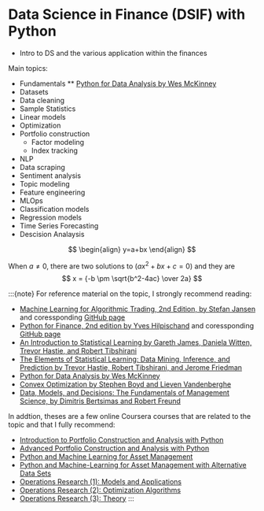 # Data Science in Finance (DSIF) with Python

* Intro to DS and the various application within the finances

Main topics:

* Fundamentals 
** [Python for Data Analysis by Wes McKinney](https://wesmckinney.com/book/)
* Datasets
* Data cleaning
* Sample Statistics
* Linear models
* Optimization
* Portfolio construction
  * Factor modeling
  * Index tracking
* NLP	
* Data scraping
* Sentiment analysis
* Topic modeling 
* Feature engineering
* MLOps
* Classification models
* Regression models
* Time Series Forecasting
* Descision Analaysis

$$
\begin{align}
y=a+bx
\end{align}
$$

When $a \ne 0$, there are two solutions to $(ax^2 + bx + c = 0)$ and they are 
$$ x = {-b \pm \sqrt{b^2-4ac} \over 2a} $$

:::{note}
For reference material on the topic, I strongly recommend reading:
* [Machine Learning for Algorithmic Trading, 2nd Edition, by Stefan Jansen](https://www.amazon.com/Machine-Learning-Algorithmic-Trading-alternative/dp/1839217715) and coressponding [GitHub page](https://github.com/PacktPublishing/Machine-Learning-for-Algorithmic-Trading-Second-Edition)
* [Python for Finance, 2nd edition by Yves Hilpischand](https://www.amazon.com/Python-Finance-Mastering-Data-Driven/dp/1492024333/) and coressponding [GitHub page](https://github.com/yhilpisch/py4fi2nd)
* [An Introduction to Statistical Learning by Gareth James, Daniela Witten, Trevor Hastie, and Robert Tibshirani](https://www.statlearning.com/)
* [The Elements of Statistical Learning: Data Mining, Inference, and Prediction by Trevor Hastie, Robert Tibshirani, and Jerome Friedman](https://hastie.su.domains/ElemStatLearn/)
* [Python for Data Analysis by Wes McKinney](https://wesmckinney.com/book/)
* [Convex Optimization by Stephen Boyd and Lieven Vandenberghe](https://web.stanford.edu/~boyd/cvxbook/bv_cvxbook.pdf)
* [Data, Models, and Decisions: The Fundamentals of Management Science, by Dimitris Bertsimas and Robert Freund](https://www.amazon.com/Data-Models-Decisions-Fundamentals-Management/dp/097591460X)

In addtion, theses are a few online Coursera courses that are related to the topic and that I fully recommend:
* [Introduction to Portfolio Construction and Analysis with Python](https://www.coursera.org/learn/introduction-portfolio-construction-python?specialization=investment-management-python-machine-learning)
* [Advanced Portfolio Construction and Analysis with Python](https://www.coursera.org/learn/advanced-portfolio-construction-python?specialization=investment-management-python-machine-learning)
* [Python and Machine Learning for Asset Management](https://www.coursera.org/learn/python-machine-learning-for-investment-management?specialization=investment-management-python-machine-learning)
* [Python and Machine-Learning for Asset Management with Alternative Data Sets](https://www.coursera.org/learn/machine-learning-asset-management-alternative-data?specialization=investment-management-python-machine-learning)
* [Operations Research (1): Models and Applications](https://www.coursera.org/learn/operations-research-modeling)
* [Operations Research (2): Optimization Algorithms](https://www.coursera.org/learn/operations-research-algorithms)
* [Operations Research (3): Theory](https://www.coursera.org/learn/operations-research-theory)
:::

<!---
:::{note}
Here is a note!
:::

And here is a code block:
